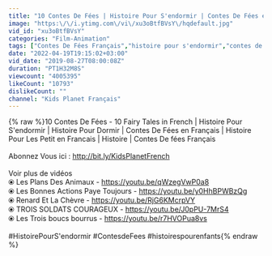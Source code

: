```yaml
---
title: "10 Contes De Fées | Histoire Pour S'endormir | Contes De Fées en Français,Histoire Pour Dormir"
image: "https:\/\/i.ytimg.com\/vi\/xu3oBtfBVsY\/hqdefault.jpg"
vid_id: "xu3oBtfBVsY"
categories: "Film-Animation"
tags: ["Contes De Fées Français","histoire pour s'endormir","contes de fées en français"]
date: "2022-04-19T19:15:02+03:00"
vid_date: "2019-08-27T08:00:08Z"
duration: "PT1H32M8S"
viewcount: "4005395"
likeCount: "10793"
dislikeCount: ""
channel: "Kids Planet Français"
---
```

{% raw %}10 Contes De Fées - 10 Fairy Tales in French | Histoire Pour S'endormir | Histoire Pour Dormir | Contes De Fées en Français | Histoire Pour Les Petit en Francais | Histoire | Contes De fées Français<br /><br />Abonnez Vous ici : <a rel="nofollow" target="blank" href="http://bit.ly/KidsPlanetFrench">http://bit.ly/KidsPlanetFrench</a><br /><br />Voir plus de vidéos<br />⦿ Les Plans Des Animaux - <a rel="nofollow" target="blank" href="https://youtu.be/qWzegVwP0a8">https://youtu.be/qWzegVwP0a8</a><br />⦿ Les Bonnes Actions Paye Toujours - <a rel="nofollow" target="blank" href="https://youtu.be/y0HhBPWBzQg">https://youtu.be/y0HhBPWBzQg</a><br />⦿ Renard Et La Chèvre - <a rel="nofollow" target="blank" href="https://youtu.be/RjG6KMcrpVY">https://youtu.be/RjG6KMcrpVY</a><br />⦿ TROIS SOLDATS COURAGEUX - <a rel="nofollow" target="blank" href="https://youtu.be/J0pPU-7MrS4">https://youtu.be/J0pPU-7MrS4</a><br />⦿ Les Trois boucs bourrus - <a rel="nofollow" target="blank" href="https://youtu.be/r7HVOPua8vs">https://youtu.be/r7HVOPua8vs</a><br /><br />#HistoirePourS'endormir #ContesdeFees #histoirespourenfants{% endraw %}
